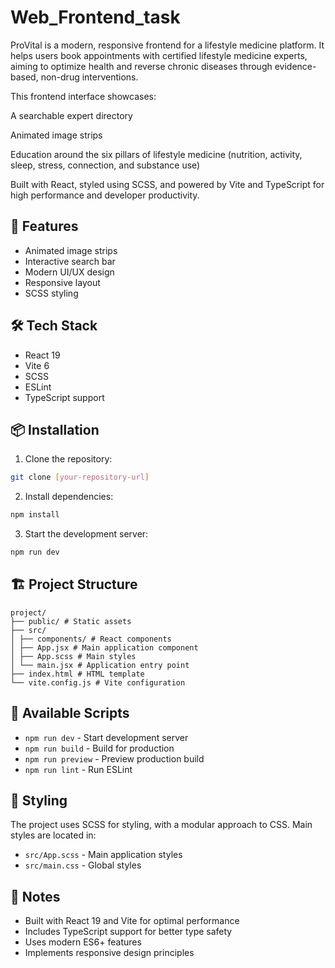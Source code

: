 # Web_Frontend_task

ProVital is a modern, responsive frontend for a lifestyle medicine platform. It helps users book appointments with certified lifestyle medicine experts, aiming to optimize health and reverse chronic diseases through evidence-based, non-drug interventions.

This frontend interface showcases:

A searchable expert directory

Animated image strips

Education around the six pillars of lifestyle medicine (nutrition, activity, sleep, stress, connection, and substance use)

Built with React, styled using SCSS, and powered by Vite and TypeScript for high performance and developer productivity.

## 🚀 Features

- Animated image strips
- Interactive search bar
- Modern UI/UX design
- Responsive layout
- SCSS styling

## 🛠️ Tech Stack

- React 19
- Vite 6
- SCSS
- ESLint
- TypeScript support

## 📦 Installation

1. Clone the repository:
```bash
git clone [your-repository-url]
```

2. Install dependencies:
```bash
npm install
```

3. Start the development server:
```bash
npm run dev
```

## 🏗️ Project Structure

```
project/
├── public/ # Static assets
├── src/
│ ├── components/ # React components
│ ├── App.jsx # Main application component
│ ├── App.scss # Main styles
│ └── main.jsx # Application entry point
├── index.html # HTML template
└── vite.config.js # Vite configuration
```

## 🚀 Available Scripts

- `npm run dev` - Start development server
- `npm run build` - Build for production
- `npm run preview` - Preview production build
- `npm run lint` - Run ESLint

## 🎨 Styling

The project uses SCSS for styling, with a modular approach to CSS. Main styles are located in:
- `src/App.scss` - Main application styles
- `src/main.css` - Global styles

## 📝 Notes

- Built with React 19 and Vite for optimal performance
- Includes TypeScript support for better type safety
- Uses modern ES6+ features
- Implements responsive design principles
